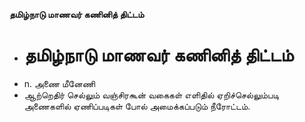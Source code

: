 **தமிழ்நாடு மாணவர் கணினித் திட்டம்**
- # தமிழ்நாடு மாணவர் கணினித் திட்டம்
- n. அணை மீனேணி
- ஆற்றெதிர் செல்லும் வஞ்சிரகூன் வகைகள் எளிதில் ஏறிச்செல்லும்படி அணைகளில் ஏணிப்படிகள் போல் அமைக்கப்படும் நீரோட்டம்.

